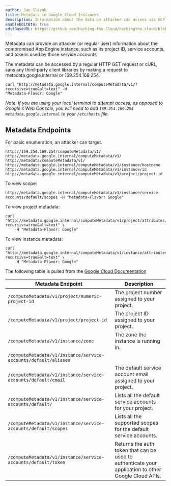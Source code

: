 ```yaml
---
author: Jan Slezak
title: Metadata in Google Cloud Instances
description: Information about the data an attacker can access via GCP's API endpoints
enableEditBtn: true
editBaseURL: https://github.com/Hacking-the-Cloud/hackingthe.cloud/blob/main/content
---
```


Metadata can provide an attacker (or regular user) information about the compromised App Engine instance, such as its project ID, service accounts, and tokens used by those service accounts.  

The metadata can be accessed by a regular HTTP GET request or cURL, sans any third-party client libraries by making a request to metadata.google.internal or 169.254.169.254.  

```
curl "http://metadata.google.internal/computeMetadata/v1/?recursive=true&alt=text" -H
"Metadata-Flavor: Google"
```
_Note: If you are using your local terminal to attempt access, as opposed to Google's Web Console, you will need to add `169.254.169.254    metadata.google.internal` to your `/etc/hosts` file._

## Metadata Endpoints

For basic enumeration, an attacker can target. 
```
http://169.254.169.254/computeMetadata/v1/
http://metadata.google.internal/computeMetadata/v1/
http://metadata/computeMetadata/v1/
http://metadata.google.internal/computeMetadata/v1/instance/hostname
http://metadata.google.internal/computeMetadata/v1/instance/id
http://metadata.google.internal/computeMetadata/v1/project/project-id
```
To view scope:
```
http://metadata.google.internal/computeMetadata/v1/instance/service-accounts/default/scopes -H "Metadata-Flavor: Google"
```
To view project metadata:
```
curl "http://metadata.google.internal/computeMetadata/v1/project/attributes/?recursive=true&alt=text" \
    -H "Metadata-Flavor: Google"
```
To view instance metadata:
```
curl "http://metadata.google.internal/computeMetadata/v1/instance/attributes/?recursive=true&alt=text" \
    -H "Metadata-Flavor: Google"
```

The following table is pulled from the [Google Cloud Documentation](https://cloud.google.com/appengine/docs/standard/java/accessing-instance-metadata)

| Metadata Endpoint      | Description |
| ----------- | ----------- |
| `/computeMetadata/v1/project/numeric-project-id`      | The project number assigned to your project.      |
| `/computeMetadata/v1/project/project-id`   | The project ID assigned to your project.        |
| `/computeMetadata/v1/instance/zone`  |	The zone the instance is running in.|
| `/computeMetadata/v1/instance/service-accounts/default/aliases`	  | |
| `/computeMetadata/v1/instance/service-accounts/default/email` |	The default service account email assigned to your project.  |
| `/computeMetadata/v1/instance/service-accounts/default/`       |	Lists all the default service accounts for your project.|
| `/computeMetadata/v1/instance/service-accounts/default/scopes` |	Lists all the supported scopes for the default service accounts.|
| `/computeMetadata/v1/instance/service-accounts/default/token` | Returns the auth token that can be used to authenticate your application to other Google Cloud APIs.|
